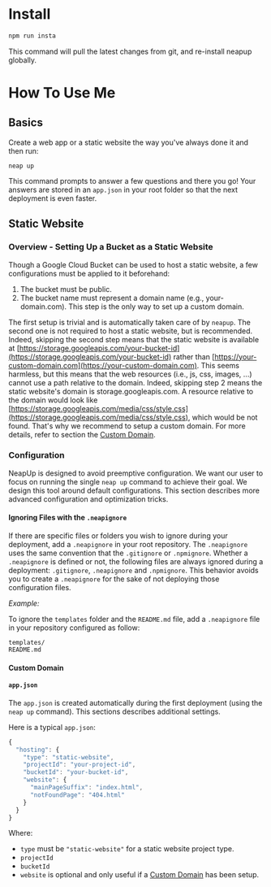 # Install

```js
npm run insta
```

This command will pull the latest changes from git, and re-install neapup globally. 

# How To Use Me
## Basics

Create a web app or a static website the way you've always done it and then run:

```
neap up
```

This command prompts to answer a few questions and there you go! Your answers are stored in an `app.json` in your root folder so that the next deployment is even faster. 

## Static Website
### Overview - Setting Up a Bucket as a Static Website

Though a Google Cloud Bucket can be used to host a static website, a few configurations must be applied to it beforehand:

1. The bucket must be public.
2. The bucket name must represent a domain name (e.g., your-domain.com). This step is the only way to set up a custom domain.

The first setup is trivial and is automatically taken care of by `neapup`. The second one is not required to host a static website, but is recommended. Indeed, skipping the second step means that the static website is available at [https://storage.googleapis.com/your-bucket-id](https://storage.googleapis.com/your-bucket-id) rather than [https://your-custom-domain.com](https://your-custom-domain.com). This seems harmless, but this means that the web resources (i.e., js, css, images, ...) cannot use a path relative to the domain. Indeed, skipping step 2 means the static website's domain is storage.googleapis.com. A resource relative to the domain would look like [https://storage.googleapis.com/media/css/style.css](https://storage.googleapis.com/media/css/style.css), which would be not found. That's why we recommend to setup a custom domain. For more details, refer to section the [Custom Domain](#custom-domain). 

### Configuration

NeapUp is designed to avoid preemptive configuration. We want our user to focus on running the single `neap up` command to achieve their goal. We design this tool around default configurations. This section describes more advanced configuration and optimization tricks. 

#### Ignoring Files with the `.neapignore`

If there are specific files or folders you wish to ignore during your deployment, add a `.neapignore` in your root repository. The `.neapignore` uses the same convention that the `.gitignore` or `.npmignore`. Whether a `.neapignore` is defined or not, the following files are always ignored during a deployment: `.gitignore`, `.neapignore` and `.npmignore`. This behavior avoids you to create a `.neapignore` for the sake of not deploying those configuration files. 

_Example:_

To ignore the `templates` folder and the `README.md` file, add a `.neapignore` file in your repository configured as follow:
```
templates/
README.md
```

#### Custom Domain



#### `app.json`

The `app.json` is created automatically during the first deployment (using the `neap up` command). This sections describes additional settings.

Here is a typical `app.json`:

```js
{
  "hosting": {
    "type": "static-website",
    "projectId": "your-project-id",
    "bucketId": "your-bucket-id",
    "website": {
      "mainPageSuffix": "index.html",
      "notFoundPage": "404.html"
    }
  }
}
```

Where:
* `type` must be `"static-website"` for a static website project type.
* `projectId` 
* `bucketId` 
* `website` is optional and only useful if a [Custom Domain](#custom-domain) has been setup. 

